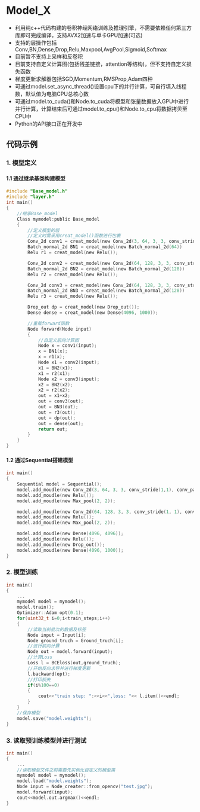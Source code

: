 # Model_X

* 利用纯c++代码构建的卷积神经网络训练及推理引擎，不需要依赖任何第三方库即可完成编译，支持AVX2加速与单卡GPU加速(可选)
* 支持的层操作包括Conv,BN,Dense,Drop,Relu,Maxpool,AvgPool,Sigmoid,Softmax
* 目前暂不支持上采样和反卷积
* 目前支持自定义计算图(包括残差链接，attention等结构)，但不支持自定义损失函数
* 梯度更新求解器包括SGD,Momentum,RMSProp,Adam四种
* 可通过model.set_async_thread()设置cpu下的并行计算，可自行填入线程数，默认值为电脑CPU总核心数
* 可通过model.to_cuda()和Node.to_cuda将模型和张量数据放入GPU中进行并行计算，计算结束后可通过model.to_cpu()和Node.to_cpu将数据拷贝至CPU中
* Python的API接口正在开发中

## 代码示例
### 1. 模型定义
#### 1.1 通过继承基类构建模型
````c
#include "Base_model.h"
#include "layer.h"
int main()
{
    //继承Base_model
    Class mymodel:public Base_model
    {
        //定义模型的层
        //定义时需采用creat_model()函数进行包裹
        Conv_2d conv1 = creat_model(new Conv_2d(3, 64, 3, 3, conv_stride(1,1), conv_padding(1,1,1,1)));
        Batch_normal_2d BN1 = creat_model(new Batch_normal_2d(64))
        Relu r1 = creat_model(new Relu());

        Conv_2d conv2 = creat_model(new Conv_2d(64, 128, 3, 3, conv_stride(1, 1), conv_padding(1, 1, 1, 1)));
        Batch_normal_2d BN2 = creat_model(new Batch_normal_2d(128))
        Relu r2 = creat_model(new Relu());

        Conv_2d conv3 = creat_model(new Conv_2d(64, 128, 3, 3, conv_stride(1, 1), conv_padding(1, 1, 1, 1)));
        Batch_normal_2d BN3 = creat_model(new Batch_normal_2d(128))
        Relu r3 = creat_model(new Relu());

        Drop_out dp = creat_model(new Drop_out());
        Dense dense = creat_model(new Dense(4096, 1000));

        //重载forward函数
        Node forward(Node input)
        {
            //自定义前向计算图
            Node x = conv1(input);
            x = BN1(x);
            x = r1(x);
            Node x1 = conv2(input);
            x1 = BN2(x1);
            x1 = r2(x1);
            Node x2 = conv3(input);
            x2 = BN2(x2);
            x2 = r2(x2);
            out = x1+x2;
            out = conv3(out);
            out = BN3(out);
            out = r3(out);
            out = dp(out);
            out = dense(out);
            return out;
        }
    }
}
````
#### 1.2 通过Sequential搭建模型
````c
int main()
{
    Sequential model = Sequential();
	model.add_moudle(new Conv_2d(3, 64, 3, 3, conv_stride(1,1), conv_padding(1,1,1,1)));
	model.add_moudle(new Relu());
	model.add_moudle(new Max_pool(2, 2));

	model.add_moudle(new Conv_2d(64, 128, 3, 3, conv_stride(1, 1), conv_padding(1, 1, 1, 1)));
	model.add_moudle(new Relu());
	model.add_moudle(new Max_pool(2, 2));

	model.add_moudle(new Dense(4096, 4096));
	model.add_moudle(new Relu());
	model.add_moudle(new Drop_out());
	model.add_moudle(new Dense(4096, 1000));
}
````
### 2. 模型训练
````c
int main()
{
    ...
    mymodel model = mymodel();
    model.train();
    Optimizer::Adam opt(0.1);
    for(uint32_t i=0;i<train_steps;i++)
    {
        //读取当前批次的数据及标签
        Node input = Input[i];
        Node ground_truch = Ground_truch[i];
        //进行前向计算
        Node out = model.forward(input);
        //计算Loss
        Loss l = BCEloss(out,ground_truch);
        //开始反向求导并进行梯度更新
        l.backward(opt);
        //打印损失
        if(i%100==0)
        {
            cout<<"train step: ":<<i<<",loss: "<< l.item()<<endl;
        }
    }
    //保存模型
    model.save("model.weights");
}
````
### 3. 读取预训练模型并进行测试
````c
int main()
{
    ...
    //读取模型文件之前需要先实例化自定义的模型类
    mymodel model = mymodel();
    model.load("model.weights");
    Node input = Node_creater::from_opencv("test.jpg");
    model.forward(input);
    cout<<model.out.argmax()<<endl;
}
````

